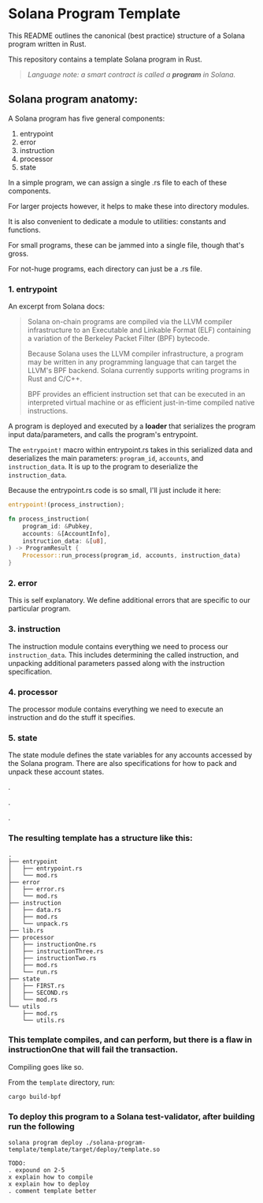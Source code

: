 # Solana Program Template

This README outlines the canonical (best practice) structure of a Solana program written in Rust.

This repository contains a template Solana program in Rust.

> _Language note: a smart contract is called a **program** in Solana._

## Solana program anatomy:

A Solana program has five general components:

1. entrypoint
2. error
3. instruction
4. processor
5. state

In a simple program, we can assign a single .rs file to each of these components.

For larger projects however, it helps to make these into directory modules.

It is also convenient to dedicate a module to utilities: constants and functions.

For small programs, these can be jammed into a single file, though that's gross.

For not-huge programs, each directory can just be a .rs file.

### 1. entrypoint

An excerpt from Solana docs:

>Solana on-chain programs are compiled via the LLVM compiler infrastructure to an Executable and Linkable Format (ELF) containing a variation of the Berkeley Packet Filter (BPF) bytecode.
>
>Because Solana uses the LLVM compiler infrastructure, a program may be written in any programming language that can target the LLVM's BPF backend. Solana currently supports writing programs in Rust and C/C++.
>
>BPF provides an efficient instruction set that can be executed in an interpreted virtual machine or as efficient just-in-time compiled native instructions.

A program is deployed and executed by a **loader** that serializes the program input data/parameters, and calls the program's entrypoint.

The ```entrypoint!``` macro within entrypoint.rs takes in this serialized data and deserializes the main parameters: ```program_id```, ```accounts```, and ```instruction_data```. It is up to the program to deserialize the ```instruction_data```.

Because the entrypoint.rs code is so small, I'll just include it here:

```rs
entrypoint!(process_instruction);

fn process_instruction(
    program_id: &Pubkey,
    accounts: &[AccountInfo],
    instruction_data: &[u8],
) -> ProgramResult {
    Processor::run_process(program_id, accounts, instruction_data)
}
```

### 2. error

This is self explanatory. We define additional errors that are specific to our particular program.

### 3. instruction

The instruction module contains everything we need to process our ```instruction_data```. This includes determining the called instruction, and unpacking additional parameters passed along with the instruction specification.

### 4. processor

The processor module contains everything we need to execute an instruction and do the stuff it specifies.

### 5. state

The state module defines the state variables for any accounts accessed by the Solana program. There are also specifications for how to pack and unpack these account states.


.

.

.

### The resulting template has a structure like this:

```
.
├── entrypoint
│   ├── entrypoint.rs
│   └── mod.rs
├── error
│   ├── error.rs
│   └── mod.rs
├── instruction
│   ├── data.rs
│   ├── mod.rs
│   └── unpack.rs
├── lib.rs
├── processor
│   ├── instructionOne.rs
│   ├── instructionThree.rs
│   ├── instructionTwo.rs
│   ├── mod.rs
│   └── run.rs
├── state
│   ├── FIRST.rs
│   ├── SECOND.rs
│   └── mod.rs
└── utils
    ├── mod.rs
    └── utils.rs
```

### This template compiles, and can perform, but there is a flaw in instructionOne that will fail the transaction.

Compiling goes like so.

From the ```template``` directory, run:
```
cargo build-bpf
```

### To deploy this program to a Solana test-validator, after building run the following 

```
solana program deploy ./solana-program-template/template/target/deploy/template.so
```
```
TODO:
. expound on 2-5
x explain how to compile
x explain how to deploy
. comment template better
```
